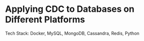 # Applying CDC to Databases on Different Platforms
Tech Stack: Docker, MySQL, MongoDB, Cassandra, Redis, Python
